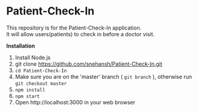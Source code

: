 # Patient-Check-In

This repository is for the Patient-Check-In application. <br>
It will allow users(patients) to check in before a doctor visit.

<b>Installation</b>

1. Install Node.js
2. git clone https://github.com/snehansh/Patient-Check-In.git
3. `cd Patient-Check-In` 
4. Make sure you are on the 'master' branch ( `git branch` ), otherwise run `git checkout master`
5. `npm install`
6. `npm start`
7. Open http://localhost:3000 in your web browser
